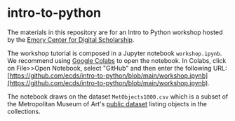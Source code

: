 # intro-to-python
The materials in this repository are for an Intro to Python workshop hosted by the [Emory Center for Digital Scholarship](https://digitalscholarship.emory.edu/).

The workshop tutorial is composed in a Jupyter notebook `workshop.ipynb`. We recommend using [Google Colabs](https://colab.research.google.com/) to open the notebook. In Colabs, click on File>>Open Notebook, select "GitHub" and then enter the following URL: [https://github.com/ecds/intro-to-python/blob/main/workshop.ipynb](https://github.com/ecds/intro-to-python/blob/main/workshop.ipynb).

The notebook draws on the dataset `MetObjects1000.csv` which is a subset of the Metropolitan Museum of Art's [public dataset](https://github.com/metmuseum/openaccess) listing objects in the collections.
